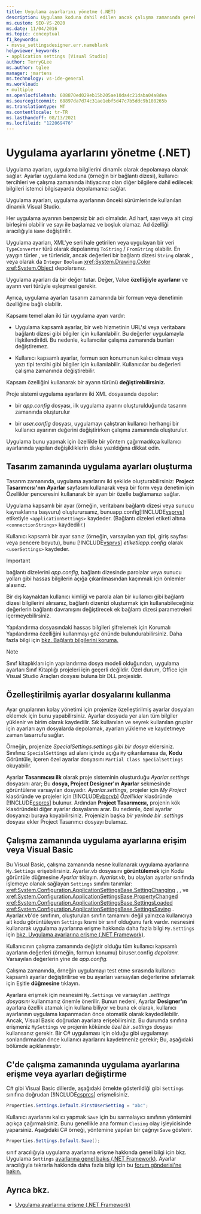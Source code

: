 ```yaml
---
title: Uygulama ayarlarını yönetme (.NET)
description: Uygulama koduna dahil edilen ancak çalışma zamanında gerekli olan uygulama ayarlarını (eski adı dinamik özellikler) yönetmeyi öğrenin.
ms.custom: SEO-VS-2020
ms.date: 11/04/2016
ms.topic: conceptual
f1_keywords:
- msvse_settingsdesigner.err.nameblank
helpviewer_keywords:
- application settings [Visual Studio]
author: TerryGLee
ms.author: tglee
manager: jmartens
ms.technology: vs-ide-general
ms.workload:
- multiple
ms.openlocfilehash: 608870ed029eb15b205ae10da4c21daba04a8dea
ms.sourcegitcommit: 68897da7d74c31ae1ebf5d47c7b5ddc9b108265b
ms.translationtype: MT
ms.contentlocale: tr-TR
ms.lasthandoff: 08/13/2021
ms.locfileid: "122069476"
---
```

# <a name="manage-application-settings-net"></a>Uygulama ayarlarını yönetme (.NET)

Uygulama ayarları, uygulama bilgilerini dinamik olarak depolamaya olanak sağlar. Ayarlar uygulama koduna (örneğin bir bağlantı dizesi), kullanıcı tercihleri ve çalışma zamanında ihtiyacınız olan diğer bilgilere dahil edilecek bilgileri istemci bilgisayarda depolamanızı sağlar.

Uygulama ayarları, uygulama ayarlarının önceki sürümlerinde kullanılan dinamik Visual Studio.

Her uygulama ayarının benzersiz bir adı olmalıdır. Ad harf, sayı veya alt çizgi birleşimi olabilir ve sayı ile başlamaz ve boşluk olamaz. Ad özelliği aracılığıyla `Name` değiştirilir.

Uygulama ayarları, XML'ye seri hale getirilen veya uygulayan bir veri `TypeConverter` türü olarak depolanmış `ToString` / `FromString` olabilir. En yaygın türler , ve türleridir, ancak değerleri bir bağlantı dizesi `String` olarak , veya olarak da `Integer` `Boolean` <xref:System.Drawing.Color> <xref:System.Object> depolarsınız.

Uygulama ayarları da bir değer tutar. Değer, Value **özelliğiyle ayarlanır** ve ayarın veri türüyle eşleşmesi gerekir.

Ayrıca, uygulama ayarları tasarım zamanında bir formun veya denetimin özelliğine bağlı olabilir.

Kapsamı temel alan iki tür uygulama ayarı vardır:

- Uygulama kapsamlı ayarlar, bir web hizmetinin URL'si veya veritabanı bağlantı dizesi gibi bilgiler için kullanılabilir. Bu değerler uygulamayla ilişkilendirildi. Bu nedenle, kullanıcılar çalışma zamanında bunları değiştiremez.

- Kullanıcı kapsamlı ayarlar, formun son konumunun kalıcı olması veya yazı tipi tercihi gibi bilgiler için kullanılabilir. Kullanıcılar bu değerleri çalışma zamanında değiştirebilir.

Kapsam özelliğini kullanarak bir ayarın türünü **değiştirebilirsiniz.**

Proje sistemi uygulama ayarlarını iki XML dosyasında depolar:

- bir *app.config* dosyası, ilk uygulama ayarını oluşturulduğunda tasarım zamanında oluşturulur

- bir *user.config* dosyası, uygulamayı çalıştıran kullanıcı herhangi bir kullanıcı ayarının değerini değiştirirken çalışma zamanında oluşturulur.

Uygulama bunu yapmak için özellikle bir yöntem çağırmadıkça kullanıcı ayarlarında yapılan değişikliklerin diske yazıldığına dikkat edin.

## <a name="create-application-settings-at-design-time"></a>Tasarım zamanında uygulama ayarları oluşturma

Tasarım zamanında, uygulama ayarlarını iki şekilde oluşturabilirsiniz: **Project Tasarımcısı'nın** **Ayarlar** sayfasını kullanarak veya  bir form veya denetim için Özellikler penceresini kullanarak bir ayarı bir özelle bağlamanızı sağlar.

Uygulama kapsamlı bir ayar (örneğin, veritabanı bağlantı dizesi veya sunucu kaynaklarına başvuru) oluşturursanız, bunuapp.config[!INCLUDE[vsprvs](../code-quality/includes/vsprvs_md.md)] etiketiyle  `<applicationSettings>` kaydeder. (Bağlantı dizeleri etiketi altına `<connectionStrings>` kaydedilir.)

Kullanıcı kapsamlı bir ayar sanız (örneğin, varsayılan yazı tipi, giriş sayfası veya pencere boyutu), bunu [!INCLUDE[vsprvs](../code-quality/includes/vsprvs_md.md)] *etiketliapp.config* olarak `<userSettings>` kaydeder.

> [!IMPORTANT]
> bağlantı dizelerini *app.config,* bağlantı dizesinde parolalar veya sunucu yolları gibi hassas bilgilerin açığa çıkarılmasından kaçınmak için önlemler alasınız.
>
> Bir dış kaynaktan kullanıcı kimliği ve parola alan bir kullanıcı gibi bağlantı dizesi bilgilerini alırsanız, bağlantı dizenizi oluşturmak için kullanabileceğiniz değerlerin bağlantı davranışını değiştirecek ek bağlantı dizesi parametreleri içermeyebilirsiniz.
>
> Yapılandırma dosyasındaki hassas bilgileri şifrelemek için Korumalı Yapılandırma özelliğini kullanmayı göz önünde bulundurabilirsiniz. Daha fazla bilgi için [bkz. Bağlantı bilgilerini koruma.](/dotnet/framework/data/adonet/protecting-connection-information)

> [!NOTE]
> Sınıf kitaplıkları için yapılandırma dosya modeli olduğundan, uygulama ayarları Sınıf Kitaplığı projeleri için geçerli değildir. Özel durum, Office için Visual Studio Araçları dosyası buluna bir DLL projesidir.

## <a name="use-customized-settings-files"></a>Özelleştirilmiş ayarlar dosyalarını kullanma

Ayar gruplarının kolay yönetimi için projenize özelleştirilmiş ayarlar dosyaları eklemek için bunu yapabilirsiniz. Ayarlar dosyada yer alan tüm bilgiler yüklenir ve birim olarak kaydedilir. Sık kullanılan ve seyrek kullanılan gruplar için ayarları ayrı dosyalarda depolamak, ayarları yükleme ve kaydetmeye zaman tasarrufu sağlar.

Örneğin, projenize *SpecialSettings.settings gibi bir dosya* eklersiniz. Sınıfınız `SpecialSettings` ad alanı içinde açığa `My` çıkarılamasa da, **Kodu** Görüntüle, içeren özel ayarlar dosyasını `Partial Class SpecialSettings` okuyabilir.

Ayarlar **Tasarımcısı ilk** olarak proje sisteminin oluşturduğu *Ayarlar.settings* dosyasını arar; Bu **dosya, Project Designer'ın** **Ayarlar** sekmesinde görüntülene varsayılan dosyadır. *Ayarlar.settings,* projeler için *My Project* klasöründe ve projeler için [!INCLUDE[vbprvb](../code-quality/includes/vbprvb_md.md)] *Özellikler* klasöründe [!INCLUDE[csprcs](../data-tools/includes/csprcs_md.md)] bulunur. Ardından **Project Tasarımcısı,** projenin kök klasöründeki diğer ayarlar dosyalarını arar. Bu nedenle, özel ayarlar dosyanızı buraya koyabilirsiniz. Projenizin başka *bir yerinde bir .settings* dosyası ekler Project Tasarımcı dosyayı bulamaz. 

## <a name="access-or-change-application-settings-at-run-time-in-visual-basic"></a>Çalışma zamanında uygulama ayarlarına erişim veya Visual Basic

Bu Visual Basic, çalışma zamanında nesne kullanarak uygulama ayarlarına `My.Settings` erişebilirsiniz. Ayarlar.vb dosyasını **görüntülemek** için Kodu görüntüle düğmesine *Ayarlar* tıklayın.  *Ayarlar.vb,* bu olayları ayarlar sınıfında işlemeye olanak sağlayan `Settings` sınıfını tanımlar: <xref:System.Configuration.ApplicationSettingsBase.SettingChanging> , , ve <xref:System.Configuration.ApplicationSettingsBase.PropertyChanged> <xref:System.Configuration.ApplicationSettingsBase.SettingsLoaded> <xref:System.Configuration.ApplicationSettingsBase.SettingsSaving> . Ayarlar.vb'de sınıfının, oluşturulan sınıfın tamamını değil yalnızca kullanıcıya ait kodu görüntüleyen `Settings` kısmi bir sınıf olduğunu fark vardır.  nesnesini kullanarak uygulama ayarlarına erişme hakkında daha fazla bilgi `My.Settings` için [bkz. Uygulama ayarlarına erişme (.NET Framework)](/dotnet/visual-basic/developing-apps/programming/app-settings/accessing-application-settings).

Kullanıcının çalışma zamanında değiştir olduğu tüm kullanıcı kapsamlı ayarların değerleri (örneğin, formun konumu) biruser.config *depolanır.* Varsayılan değerlerin yine de *app.config.*

Çalışma zamanında, örneğin uygulamayı test etme sırasında kullanıcı kapsamlı ayarlar değiştirilirse ve bu ayarları varsayılan değerlerine sıfırlamak için Eşitle **düğmesine** tıklayın.

Ayarlara erişmek için nesnesini `My.Settings` ve varsayılan *.settings dosyasını* kullanmanız önemle önerilir. Bunun nedeni, Ayarlar **Designer'ın** ayarlara özellik atamak için kullana biliyor ve buna ek olarak, kullanıcı ayarlarının uygulama kapanmadan önce otomatik olarak kaydedilebilir. Ancak, Visual Basic doğrudan ayarlara erişebilirsiniz. Bu durumda sınıfına erişmeniz `MySettings` ve projenin kökünde *özel bir .settings* dosyası kullansanız gerekir. Bir C# uygulaması için olduğu gibi uygulamayı sonlandırmadan önce kullanıcı ayarlarını kaydetmeniz gerekir; Bu, aşağıdaki bölümde açıklanmıştır.

<!-- markdownlint-disable MD003 MD020 -->
## <a name="access-or-change-application-settings-at-run-time-in-c"></a>C'de çalışma zamanında uygulama ayarlarına erişme veya ayarları değiştirme #
<!-- markdownlint-enable MD003 MD020 -->

C# gibi Visual Basic dillerde, aşağıdaki örnekte gösterildiği gibi `Settings` sınıfına doğrudan [!INCLUDE[csprcs](../data-tools/includes/csprcs_md.md)] erişmelisiniz.

```csharp
Properties.Settings.Default.FirstUserSetting = "abc";
```

Kullanıcı ayarlarını kalıcı yapmak `Save` için bu sarmalayıcı sınıfının yöntemini açıkça çağırmalısiniz. Bunu genellikle ana formun `Closing` olay işleyicisinde yaparsiniz. Aşağıdaki C# örneği, yöntemine yapılan bir çağrıyı `Save` gösterir.

```csharp
Properties.Settings.Default.Save();
```

sınıf aracılığıyla uygulama ayarlarına erişme hakkında genel bilgi için bkz. Uygulama `Settings` [ayarlarına genel bakış (.NET Framework)](/dotnet/framework/winforms/advanced/application-settings-overview). Ayarlar aracılığıyla tekrarla hakkında daha fazla bilgi için bu [forum gönderisi'ne bakın.](https://social.msdn.microsoft.com/Forums/vstudio/40fbb470-f1e8-4a02-a4a0-9f62b54d0fc4/is-this-possible-propertiessettingsdefault?forum=csharpgeneral)

## <a name="see-also"></a>Ayrıca bkz.

- [Uygulama ayarlarına erişme (.NET Framework)](/dotnet/visual-basic/developing-apps/programming/app-settings/accessing-application-settings)
